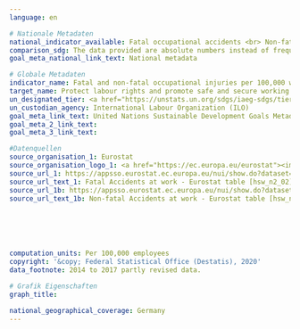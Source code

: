 ```yaml
---
language: en

# Nationale Metadaten
national_indicator_available: Fatal occupational accidents <br> Non-fatal occupational accidents
comparison_sdg: The data provided are absolute numbers instead of frequency rates as preferably requested in the global metadata. However, the data provided is outlined as an alternative in the global metadata and hence the time series is compliant with the global metadata.
goal_meta_national_link_text: National metadata

# Globale Metadaten
indicator_name: Fatal and non-fatal occupational injuries per 100,000 workers, by sex and migrant status
target_name: Protect labour rights and promote safe and secure working environments for all workers, including migrant workers, in particular women migrants, and those in precarious employment
un_designated_tier: <a href="https://unstats.un.org/sdgs/iaeg-sdgs/tier-classification/" title="Click here for more information on the UN tier classification.">Tier II</a>
un_custodian_agency: International Labour Organization (ILO)
goal_meta_link_text: United Nations Sustainable Development Goals Metadata
goal_meta_2_link_text: 
goal_meta_3_link_text: 

#Datenquellen
source_organisation_1: Eurostat
source_organisation_logo_1: <a href="https://ec.europa.eu/eurostat"><img src="https://g205sdgs.github.io/sdg-indicators/public/OrgImgEn/eurostat.png" alt="Logo eurostat" style="height:60px; width:148px" /></a>
source_url_1: https://appsso.eurostat.ec.europa.eu/nui/show.do?dataset=hsw_n2_02&lang=en
source_url_text_1: Fatal Accidents at work - Eurostat table [hsw_n2_02]
source_url_1b: https://appsso.eurostat.ec.europa.eu/nui/show.do?dataset=hsw_n2_01&lang=en
source_url_text_1b: Non-fatal Accidents at work - Eurostat table [hsw_n2_01]






computation_units: Per 100,000 employees
copyright: '&copy; Federal Statistical Office (Destatis), 2020'
data_footnote: 2014 to 2017 partly revised data.

# Grafik Eigenschaften
graph_title: 

national_geographical_coverage: Germany
---
```


<span></span>